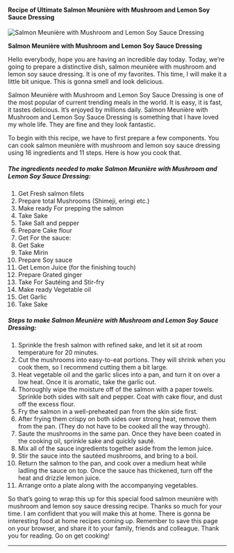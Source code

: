             

#### Recipe of Ultimate Salmon Meunière with Mushroom and Lemon Soy Sauce Dressing

![Salmon Meunière with Mushroom and Lemon Soy Sauce Dressing](https://img-global.cpcdn.com/recipes/4731624466939904/751x532cq70/salmon-meuniere-with-mushroom-and-lemon-soy-sauce-dressing-recipe-main-photo.jpg)

**Salmon Meunière with Mushroom and Lemon Soy Sauce Dressing**

Hello everybody, hope you are having an incredible day today. Today, we’re going to prepare a distinctive dish, salmon meunière with mushroom and lemon soy sauce dressing. It is one of my favorites. This time, I will make it a little bit unique. This is gonna smell and look delicious.

Salmon Meunière with Mushroom and Lemon Soy Sauce Dressing is one of the most popular of current trending meals in the world. It is easy, it is fast, it tastes delicious. It’s enjoyed by millions daily. Salmon Meunière with Mushroom and Lemon Soy Sauce Dressing is something that I have loved my whole life. They are fine and they look fantastic.

To begin with this recipe, we have to first prepare a few components. You can cook salmon meunière with mushroom and lemon soy sauce dressing using 16 ingredients and 11 steps. Here is how you cook that.

##### The ingredients needed to make Salmon Meunière with Mushroom and Lemon Soy Sauce Dressing:

1.  Get Fresh salmon filets
2.  Prepare total Mushrooms (Shimeji, eringi etc.)
3.  Make ready For prepping the salmon
4.  Take Sake
5.  Take Salt and pepper
6.  Prepare Cake flour
7.  Get For the sauce:
8.  Get Sake
9.  Take Mirin
10.  Prepare Soy sauce
11.  Get Lemon Juice (for the finishing touch)
12.  Prepare Grated ginger
13.  Take For Sautéing and Stir-fry
14.  Make ready Vegetable oil
15.  Get Garlic
16.  Take Sake

##### Steps to make Salmon Meunière with Mushroom and Lemon Soy Sauce Dressing:

1.  Sprinkle the fresh salmon with refined sake, and let it sit at room temperature for 20 minutes.
2.  Cut the mushrooms into easy-to-eat portions. They will shrink when you cook them, so I recommend cutting them a bit large.
3.  Heat vegetable oil and the garlic slices into a pan, and turn it on over a low heat. Once it is aromatic, take the garlic out.
4.  Thoroughly wipe the moisture off of the salmon with a paper towels. Sprinkle both sides with salt and pepper. Coat with cake flour, and dust off the excess flour.
5.  Fry the salmon in a well-preheated pan from the skin side first.
6.  After frying them crispy on both sides over strong heat, remove them from the pan. (They do not have to be cooked all the way through).
7.  Saute the mushrooms in the same pan. Once they have been coated in the cooking oil, sprinkle sake and quickly sauté.
8.  Mix all of the sauce ingredients together aside from the lemon juice.
9.  Stir the sauce into the sautéed mushrooms, and bring to a boil.
10.  Return the salmon to the pan, and cook over a medium heat while ladling the sauce on top. Once the sauce has thickened, turn off the heat and drizzle lemon juice.
11.  Arrange onto a plate along with the accompanying vegetables.

So that’s going to wrap this up for this special food salmon meunière with mushroom and lemon soy sauce dressing recipe. Thanks so much for your time. I am confident that you will make this at home. There is gonna be interesting food at home recipes coming up. Remember to save this page on your browser, and share it to your family, friends and colleague. Thank you for reading. Go on get cooking!

* * *